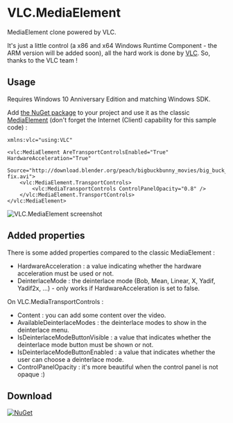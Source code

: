 # VLC.MediaElement 
MediaElement clone powered by VLC.

It's just a little control (a x86 and x64 Windows Runtime Component - the ARM version will be added soon), all the hard work is done by [VLC](https://code.videolan.org/videolan/vlc-winrt). So, thanks to the VLC team !

## Usage
Requires Windows 10 Anniversary Edition and matching Windows SDK.

Add [the NuGet package](https://www.nuget.org/packages/VLC.MediaElement) to your project and use it as the classic [MediaElement](https://msdn.microsoft.com/library/windows/apps/mt187272.aspx) (don't forget the Internet (Client) capability for this sample code) :

```
xmlns:vlc="using:VLC"
```
```
<vlc:MediaElement AreTransportControlsEnabled="True" HardwareAcceleration="True"
                  Source="http://download.blender.org/peach/bigbuckbunny_movies/big_buck_bunny_480p_surround-fix.avi">
    <vlc:MediaElement.TransportControls>
        <vlc:MediaTransportControls ControlPanelOpacity="0.8" />
    </vlc:MediaElement.TransportControls>
</vlc:MediaElement>
```

![VLC.MediaElement screenshot](http://freemiupnp.fr/tv/VLC.MediaElement.png)

## Added properties
There is some added properties compared to the classic MediaElement :
- HardwareAcceleration : a value indicating whether the hardware acceleration must be used or not.
- DeinterlaceMode : the deinterlace mode (Bob, Mean, Linear, X, Yadif, Yadif2x, ...) - only works if HardwareAcceleration is set to false.

On VLC.MediaTransportControls :
- Content : you can add some content over the video.
- AvailableDeinterlaceModes : the deinterlace modes to show in the deinterlace menu.
- IsDeinterlaceModeButtonVisible : a value that indicates whether the deinterlace mode button must be shown or not.
- IsDeinterlaceModeButtonEnabled : a value that indicates whether the user can choose a deinterlace mode.
- ControlPanelOpacity : it's more beautiful when the control panel is not opaque :)

## Download
[![NuGet](https://img.shields.io/nuget/v/VLC.MediaElement.svg)](https://www.nuget.org/packages/VLC.MediaElement)


